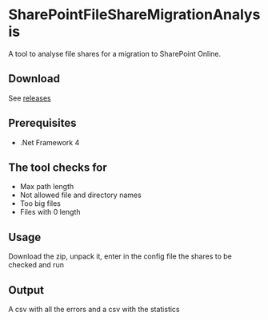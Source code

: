 # SharePointFileShareMigrationAnalysis
A tool to analyse file shares for a migration to SharePoint Online. 

## Download
See [releases](https://github.com/TVDKoni/SharePointFileShareMigrationAnalysis/releases)

## Prerequisites
* .Net Framework 4

## The tool checks for
* Max path length
* Not allowed file and directory names
* Too big files
* Files with 0 length

## Usage
Download the zip, unpack it, enter in the config file the shares to be checked and run

## Output
A csv with all the errors and a csv with the statistics
